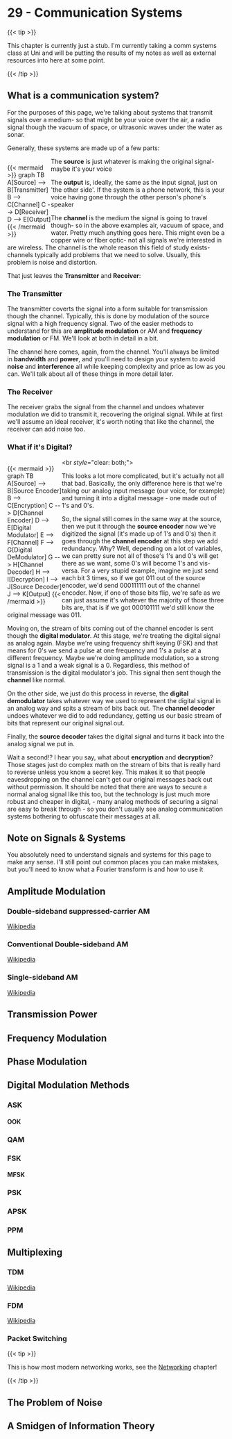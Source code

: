 # 29 - Communication Systems

{{< tip >}}

This chapter is currently just a stub. I'm currently taking a comm systems class at Uni and will be putting the results of my notes as well as external resources into here at some point.

{{< /tip >}}

## What is a communication system?

For the purposes of this page, we're talking about systems that transmit signals over a medium- so that might be your voice over the air, a radio signal though the vacuum of space, or ultrasonic waves under the water as sonar.

Generally, these systems are made up of a few parts:

<div style="float:left;width:20%;">

{{< mermaid >}}
graph TB
    A[Source] --> B[Transmitter]
    B --> C[Channel]
    C --> D[Receiver]
    D --> E[Output]
{{< /mermaid >}}

</div>

The **source** is just whatever is making the original signal- maybe it's your voice

The **output** is, ideally, the same as the input signal, just on 'the other side'. If the system is a phone network, this is your voice having gone through the other person's phone's speaker

The **channel** is the medium the signal is going to travel though- so in the above examples air, vacuum of space, and water. Pretty much anything goes here. This might even be a copper wire or fiber optic- not all signals we're interested in are wireless. The channel is the whole reason this field of study exists- channels typically add problems that we need to solve. Usually, this problem is noise and distortion.

That just leaves the **Transmitter** and **Receiver**:

### The Transmitter

The transmitter coverts the signal into a form suitable for transmission though the channel. Typically, this is done by modulation of the source signal with a high frequency signal. Two of the easier methods to understand for this are **amplitude modulation** or AM and **frequency modulation** or FM. We'll look at both in detail in a bit.

The channel here comes, again, from the channel. You'll always be limited in **bandwidth** and **power**, and you'll need to design your system to avoid **noise** and **interference** all while keeping complexity and price as low as you can. We'll talk about all of these things in more detail later.

### The Receiver

The receiver grabs the signal from the channel and undoes whatever modulation we did to transmit it, recovering the original signal. While at first we'll assume an ideal receiver, it's worth noting that like the channel, the receiver can add noise too.

### What if it's Digital?

<div style="float:left;width:25%;">

{{< mermaid >}}
graph TB
    A[Source] --> B[Source Encoder]
    B --> C[Encryption]
    C --> D[Channel Encoder]
    D --> E[Digital Modulator]
    E --> F[Channel]
    F --> G[Digital DeModulator]
    G --> H[Channel Decoder]
    H --> I[Decryption]
    I --> J[Source Decoder]
    J --> K[Output]
{{< /mermaid >}}

</div>

<br *style*="clear: both;">

This looks a lot more complicated, but it's actually not all that bad. Basically, the only difference here is that we're taking our analog input message (our voice, for example) and turning it into a digital message - one made out of 1's and 0's.

So, the signal still comes in the same way at the source, then we put it through the **source encoder** now we've digitized the signal (it's made up of 1's and 0's) then it goes through the **channel encoder** at this step we add redundancy. Why? Well, depending on a lot of variables, we can pretty sure not all of those's 1's and 0's will get there as we want, some 0's will become 1's and vis-versa. For a very stupid example, imagine we just send each bit 3 times, so if we got 011 out of the source encoder, we'd send 000111111 out of the channel encoder. Now, if one of those bits flip, we're safe as we can just assume it's whatever the majority of those three bits are, that is if we got 000101111 we'd still know the original message was 011.

Moving on, the stream of bits coming out of the channel encoder is sent though the **digital modulator**. At this stage, we're treating the digital signal as analog again. Maybe we're using frequency shift keying (FSK) and that means for 0's we send a pulse at one frequency and 1's a pulse at a different frequency. Maybe we're doing amplitude modulation, so a strong signal is a 1 and a weak signal is a 0. Regardless, this method of transmission is the digital modulator's job. This signal then sent though the **channel** like normal.

On the other side, we just do this process in reverse, the **digital demodulator** takes whatever way we used to represent the digital signal in an analog way and spits a stream of bits back out. The **channel decoder** undoes whatever we did to add redundancy, getting us our basic stream of bits that represent our original signal out.

Finally, the **source decoder** takes the digital signal and turns it back into the analog signal we put in.

Wait a second!? I hear you say, what about **encryption** and **decryption**? Those stages just do complex math on the stream of bits that is really hard to reverse unless you know a secret key. This makes it so that people eavesdropping on the channel can't get our original messages back out without permission. It should be noted that there are ways to secure a normal analog signal like this too, but the technology is just much more robust and cheaper in digital, - many analog methods of securing a signal are easy to break through - so you don't usually see analog communication systems bothering to obfuscate their messages at all.

## Note on Signals & Systems

You absolutely need to understand signals and systems for this page to make any sense. I'll still point out common places you can make mistakes, but you'll need to know what a Fourier transform is and how to use it

## Amplitude Modulation

### Double-sideband suppressed-carrier AM

[Wikipedia](https://en.wikipedia.org/wiki/Double-sideband_suppressed-carrier_transmission)

### Conventional Double-sideband AM

[Wikipedia](https://en.wikipedia.org/wiki/Amplitude_modulation)

### Single-sideband AM

[Wikipedia](https://en.wikipedia.org/wiki/Single-sideband_modulation)

## Transmission Power

## Frequency Modulation

## Phase Modulation

## Digital Modulation Methods

### ASK

#### OOK

### QAM



### FSK

#### MFSK

### PSK

### APSK

### PPM



## Multiplexing

### TDM

[Wikipedia](https://en.wikipedia.org/wiki/Time-division_multiplexing)

### FDM

[Wikipedia](https://en.wikipedia.org/wiki/Frequency-division_multiplexing)

### Packet Switching

{{< tip >}}

This is how most modern networking works, see the <a href="/engineering/networking/networking/">Networking</a> chapter!

{{< /tip >}}

## The Problem of Noise



## A Smidgen of Information Theory



